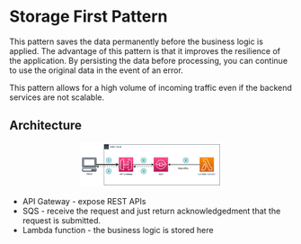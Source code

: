 # Storage First Pattern

This pattern saves the data permanently before the business logic is applied. The advantage of this pattern is that it improves the resilience of the application. By persisting the data before processing, you can continue to use the original data in the event of an error.

This pattern allows for a high volume of incoming traffic even if the backend services are not scalable.

## Architecture

<p align="center">
  <img width=50% src="diagram/diagram.png">
</p>

- API Gateway - expose REST APIs
- SQS - receive the request and just return acknowledgedment that the request is submitted.
- Lambda function - the business logic is stored here
